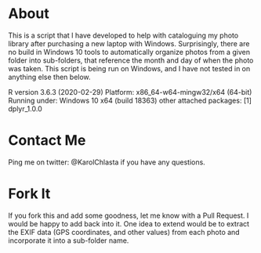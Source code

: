 About
=====
This is a script that I have developed to help with cataloguing my photo library after purchasing a new laptop with Windows. Surprisingly, there are no build in Windows 10 tools to automatically organize photos from a given folder into sub-folders, that reference the month and day of when the photo was taken.
This script is being run on Windows, and I have not tested in on anything else then below.

R version 3.6.3 (2020-02-29)
Platform: x86_64-w64-mingw32/x64 (64-bit)
Running under: Windows 10 x64 (build 18363)
other attached packages:
[1] dplyr_1.0.0

Contact Me
==========
Ping me on twitter: @KarolChlasta if you have any questions.

Fork It
=======
If you fork this and add some goodness, let me know with a Pull Request. I would be happy to add back into it.
One idea to extend would be to extract the EXIF data (GPS coordinates, and other values)
from each photo and incorporate it into a sub-folder name.
